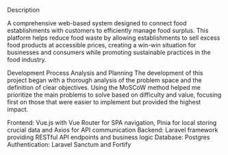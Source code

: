 
Description

A comprehensive web-based system designed to connect food establishments with customers to efficiently manage food surplus. This platform helps reduce food waste by allowing establishments to sell excess food products at accessible prices, creating a win-win situation for businesses and consumers while promoting sustainable practices in the food industry.


Development Process
Analysis and Planning
The development of this project began with a thorough analysis of the problem space and the definition of clear objectives. Using the MoSCoW method helped me prioritize the main problems to solve based on difficulty and value, focusing first on those that were easier to implement but provided the highest impact.


Frontend: Vue.js with Vue Router for SPA navigation, Pinia for local storing crucial data and Axios for API communication
Backend: Laravel framework providing RESTful API endpoints and business logic
Database: Postgres
Authentication: Laravel Sanctum and Fortify 


